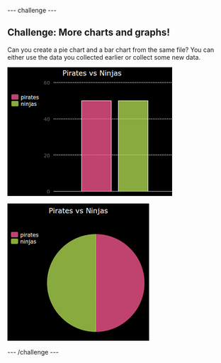 \--- challenge \---

## Challenge: More charts and graphs!

Can you create a pie chart and a bar chart from the same file? You can either use the data you collected earlier or collect some new data.

![captura de pantalla](images/pets-pn-bar.png)

![captura de pantalla](images/pets-pn.png)

\--- /challenge \---